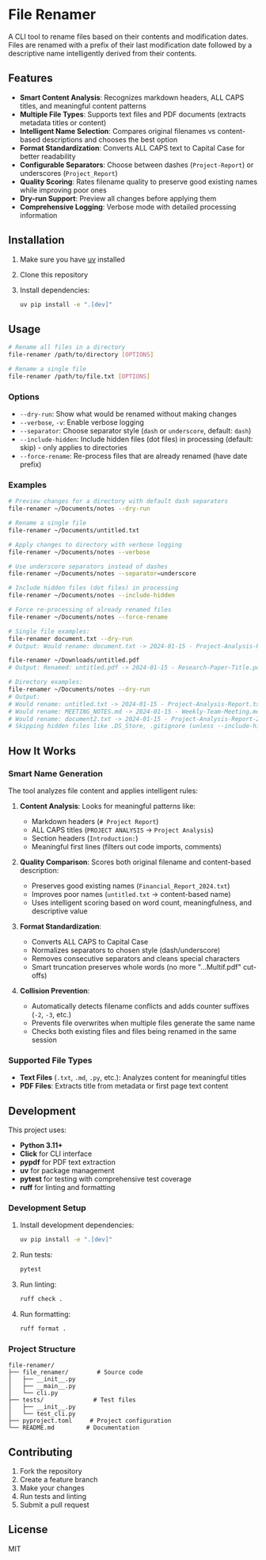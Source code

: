 # File Renamer

A CLI tool to rename files based on their contents and modification dates. Files are renamed with a prefix of their last modification date followed by a descriptive name intelligently derived from their contents.

## Features

- **Smart Content Analysis**: Recognizes markdown headers, ALL CAPS titles, and meaningful content patterns
- **Multiple File Types**: Supports text files and PDF documents (extracts metadata titles or content)
- **Intelligent Name Selection**: Compares original filenames vs content-based descriptions and chooses the best option
- **Format Standardization**: Converts ALL CAPS text to Capital Case for better readability
- **Configurable Separators**: Choose between dashes (`Project-Report`) or underscores (`Project_Report`)
- **Quality Scoring**: Rates filename quality to preserve good existing names while improving poor ones
- **Dry-run Support**: Preview all changes before applying them
- **Comprehensive Logging**: Verbose mode with detailed processing information

## Installation

1. Make sure you have [uv](https://github.com/astral-sh/uv) installed
2. Clone this repository
3. Install dependencies:

   ```bash
   uv pip install -e ".[dev]"
   ```

## Usage

```bash
# Rename all files in a directory
file-renamer /path/to/directory [OPTIONS]

# Rename a single file
file-renamer /path/to/file.txt [OPTIONS]
```

### Options

- `--dry-run`: Show what would be renamed without making changes
- `--verbose`, `-v`: Enable verbose logging
- `--separator`: Choose separator style (`dash` or `underscore`, default: `dash`)
- `--include-hidden`: Include hidden files (dot files) in processing (default: skip) - only applies to directories
- `--force-rename`: Re-process files that are already renamed (have date prefix)

### Examples

```bash
# Preview changes for a directory with default dash separators
file-renamer ~/Documents/notes --dry-run

# Rename a single file
file-renamer ~/Documents/untitled.txt

# Apply changes to directory with verbose logging
file-renamer ~/Documents/notes --verbose

# Use underscore separators instead of dashes
file-renamer ~/Documents/notes --separator=underscore

# Include hidden files (dot files) in processing
file-renamer ~/Documents/notes --include-hidden

# Force re-processing of already renamed files
file-renamer ~/Documents/notes --force-rename

# Single file examples:
file-renamer document.txt --dry-run
# Output: Would rename: document.txt -> 2024-01-15 - Project-Analysis-Report.txt

file-renamer ~/Downloads/untitled.pdf
# Output: Renamed: untitled.pdf -> 2024-01-15 - Research-Paper-Title.pdf

# Directory examples:
file-renamer ~/Documents/notes --dry-run
# Output:
# Would rename: untitled.txt -> 2024-01-15 - Project-Analysis-Report.txt
# Would rename: MEETING_NOTES.md -> 2024-01-15 - Weekly-Team-Meeting.md
# Would rename: document2.txt -> 2024-01-15 - Project-Analysis-Report-2.txt  # Collision resolved
# Skipping hidden files like .DS_Store, .gitignore (unless --include-hidden is used)
```

## How It Works

### Smart Name Generation

The tool analyzes file content and applies intelligent rules:

1. **Content Analysis**: Looks for meaningful patterns like:
   - Markdown headers (`# Project Report`)
   - ALL CAPS titles (`PROJECT ANALYSIS` → `Project Analysis`)
   - Section headers (`Introduction:`)
   - Meaningful first lines (filters out code imports, comments)

2. **Quality Comparison**: Scores both original filename and content-based description:
   - Preserves good existing names (`Financial_Report_2024.txt`)
   - Improves poor names (`untitled.txt` → content-based name)
   - Uses intelligent scoring based on word count, meaningfulness, and descriptive value

3. **Format Standardization**:
   - Converts ALL CAPS to Capital Case
   - Normalizes separators to chosen style (dash/underscore)
   - Removes consecutive separators and cleans special characters
   - Smart truncation preserves whole words (no more "...Multif.pdf" cut-offs)

4. **Collision Prevention**:
   - Automatically detects filename conflicts and adds counter suffixes (`-2`, `-3`, etc.)
   - Prevents file overwrites when multiple files generate the same name
   - Checks both existing files and files being renamed in the same session

### Supported File Types

- **Text Files** (`.txt`, `.md`, `.py`, etc.): Analyzes content for meaningful titles
- **PDF Files**: Extracts title from metadata or first page text content

## Development

This project uses:

- **Python 3.11+**
- **Click** for CLI interface
- **pypdf** for PDF text extraction
- **uv** for package management
- **pytest** for testing with comprehensive test coverage
- **ruff** for linting and formatting

### Development Setup

1. Install development dependencies:

   ```bash
   uv pip install -e ".[dev]"
   ```

2. Run tests:

   ```bash
   pytest
   ```

3. Run linting:

   ```bash
   ruff check .
   ```

4. Run formatting:

   ```bash
   ruff format .
   ```

### Project Structure

```plaintext
file-renamer/
├── file_renamer/        # Source code
│   ├── __init__.py
│   ├── __main__.py
│   └── cli.py
├── tests/              # Test files
│   ├── __init__.py
│   └── test_cli.py
├── pyproject.toml     # Project configuration
└── README.md         # Documentation
```

## Contributing

1. Fork the repository
2. Create a feature branch
3. Make your changes
4. Run tests and linting
5. Submit a pull request

## License

MIT

